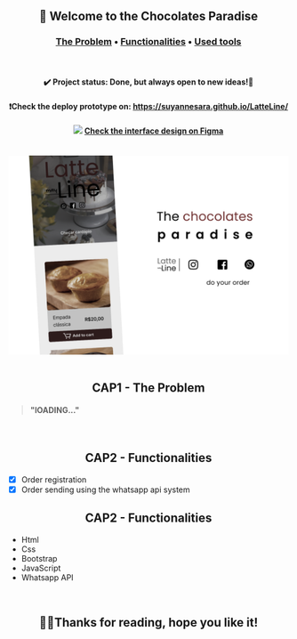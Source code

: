 <h2 align="center">🍫 Welcome to the Chocolates Paradise</h2>
<h3 align="center" >
  <a href="#the-problem">The Problem</a>  •   <a href="#features">Functionalities</a> •   <a href="#tools">Used tools</a>
</h4> 
<br>
<h4 align="center">
 ✔️ Project status: Done, but always open to new ideas!🎇
</h4> 
<h4 align="center">
  ❗Check the deploy prototype on: <a href="https://suyannesara.github.io/LatteLine/">https://suyannesara.github.io/LatteLine/</a>
</h4>
<h4 align="center">
 <img width="10px" src="https://upload.wikimedia.org/wikipedia/commons/3/33/Figma-logo.svg"> <a href="https://www.figma.com/file/Hvg9tB5xqBGg0CRq0V5NTT/Untitled?node-id=13%3A46">Check the interface design on Figma</a>
</h4><br>
<img align="center" src="images/Cover.png"> <br> <br>


<h2 align="center" id="the-problem">CAP1 - The Problem</h2>

> <h4>"lOADING..."</h4> 
<br>

<h2 align="center" id="features">CAP2 - Functionalities</h2>

- [x] Order registration
- [x] Order sending using the whatsapp api system

<h2 align="center" id="tools">CAP2 - Functionalities</h2>

- Html
- Css
- Bootstrap
- JavaScript
- Whatsapp API

<br>
<h2 align="center">👩🏻Thanks for reading, hope you like it!</h2> <br>



